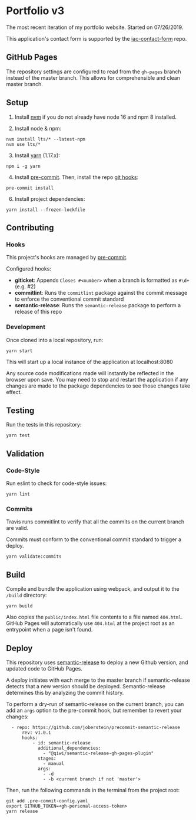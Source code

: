# Portfolio v3

The most recent iteration of my portfolio website. Started on 07/26/2019.

This application's contact form is supported by the [iac-contact-form](https://github.com/joberstein/iac-contact-form) 
repo.

## GitHub Pages
The repository settings are configured to read from the `gh-pages` branch instead of the master branch. This allows 
for comprehensible and clean master branch.

## Setup

1. Install [nvm](https://github.com/nvm-sh/nvm#installing-and-updating) if you do not already have node 16 and npm 8 
installed. 

2. Install node & npm:
```
nvm install lts/* --latest-npm  
nvm use lts/*
```

3. Install [yarn](https://classic.yarnpkg.com/en/docs/install) (1.17.x):
```
npm i -g yarn
```

4. Install [pre-commit](https://pre-commit.com/#install). Then, install the repo [git hooks](https://git-scm.com/book/en/v2/Customizing-Git-Git-Hooks):
```
pre-commit install
```

6. Install project dependencies:
```
yarn install --frozen-lockfile
```

## Contributing

### Hooks

This project's hooks are managed by [pre-commit](https://pre-commit.com).

Configured hooks:
- **giticket**: Appends `Closes #<number>` when a branch is formatted as `#\d+` (e.g. #2)
- **commitlint**: Runs the `commitlint` package against the commit message to enforce
  the conventional commit standard
- **semantic-release**: Runs the `semantic-release` package to perform a release of this repo

### Development

Once cloned into a local repository, run:
```
yarn start
```

This will start up a local instance of the application at localhost:8080

Any source code modifications made will instantly be reflected in the browser upon save.  You may need to stop and 
restart the application if any changes are made to the package dependencies to see those changes take effect.

## Testing

Run the tests in this repository:
```
yarn test
```

## Validation

### Code-Style
Run eslint to check for code-style issues:
```
yarn lint
```

### Commits
Travis runs commitlint to verify that all the commits on the current branch are valid.

Commits must conform to the conventional commit standard to trigger a deploy.
```
yarn validate:commits
```

## Build

Compile and bundle the application using webpack, and output it to the `/build` directory:
```
yarn build
```

Also copies the `public/index.html` file contents to a file named `404.html`. GitHub Pages will automatically use 
`404.html` at the project root as an entrypoint when a page isn't found.

## Deploy

This repository uses [semantic-release](https://github.com/semantic-release/semantic-release) 
to deploy a new Github version, and updated code to GitHub Pages.

A deploy initiates with each merge to the master branch if semantic-release detects 
that a new version should be deployed. Semantic-release determines this by analyzing 
the commit history.

To perform a dry-run of semantic-release on the current branch, you can add an `args` 
option to the pre-commit hook, but remember to revert your changes:

```
  - repo: https://github.com/joberstein/precommit-semantic-release
      rev: v1.0.1
      hooks:
          - id: semantic-release
            additional_dependencies:
              - "@qiwi/semantic-release-gh-pages-plugin"
            stages:
              - manual
            args:
              - -d
              - -b <current branch if not 'master'>
```

Then, run the following commands in the terminal from the project root:

```
git add .pre-commit-config.yaml
export GITHUB_TOKEN=<gh-personal-access-token>
yarn release
```